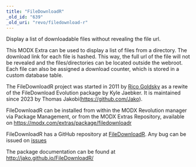 ```yaml
---
title: "FileDownloadR"
_old_id: "639"
_old_uri: "revo/filedownload-r"
---
```


Display a list of downloadable files without revealing the file url.

This MODX Extra can be used to display a list of files from a directory. The download link for each file is hashed. 
This way, the full url of the file will not be revealed and the files/directories can be located outside the webroot. 
Each file can also be assigned a download counter, which is stored in a custom database table.

The FileDownloadR project was started in 2011 by [Rico Goldsky](https://github.com/goldsky) as a rewite of the 
FileDownload Evolution package by Kyle Jaebker. It is maintained since 2023 by Thomas Jakobi(https://github.com/Jako).

FileDownloadR can be installed from within the MODX Revolution manager via Package Management, or from the MODX Extras 
Repository, available on https://modx.com/extras/package/filedownloadr

FileDownloadR has a GitHub repository at [FileDownloadR](https://github.com/Jako/FileDownloadR). Any bug can be issued on 
[issues](https://github.com/Jako/FileDownloadR/issues)

The package documentation can be found at http://jako.github.io/FileDownloadR/
